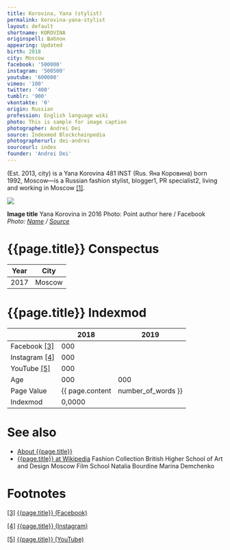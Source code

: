 ```yaml
---
title: Korovina, Yana (stylist)
permalink: korovina-yana-stylist
layout: default
shortname: KOROVINA
originspell: Шаблон
appearing: Updated
birth: 2018
city: Moscow
facebook: '500000'
instagram: '500500'
youtube: '600000'
vimeo: '100'
twitter: '400'
tumblr: '900'
vkontakte: '0'
origin: Russian
profession: English language wiki
photo: This is sample for image caption
photographer: Andrei Dei
source: Indexmod Blockchainpedia
photographerurl: dei-andrei
sourceurl: index
founder: 'Andrei Dei'
---
```


(Est. 2013, city) is a Yana Korovina  481  INST (Rus. Яна Коровина) born 1992, Moscow—is a Russian fashion stylist, blogger1, PR specialist2, living and working in Moscow <span id="a1">[\[1\]](#f1)</span>.

![](/encyclopedia/images/korovina.jpg)

**Image title**
Yana Korovina in 2016
Photo: Point author here / Facebook
*Photo: [Name](index) / [Source](index)*

# {{page.title}} Conspectus

|Year|City|
|-|-|
|2017|Moscow|

# {{page.title}} Indexmod

||2018|2019|
|-|-|-|
|Facebook <span id="a3">[\[3\]](#f3)</span>|000||
|Instagram <span id="a4">[\[4\]](#f4)</span>|000||
|YouTube <span id="a5">[\[5\]](#f5)</span>|000||
|Age|000|000|
|Page Value|{{ page.content | number_of_words }}||
|Indexmod|0,0000||


# See also

+ [About {{page.title}}](index)
+ [{{page.title}} at Wikipedia](index)
Fashion Collection
British Higher School of Art and Design
Moscow Film School
Natalia Bourdine
Marina Demchenko

# Footnotes

[[3]](#a3) <span id="f3"></span> [{{page.title}} (Facebook)](index)

[[4]](#a4) <span id="f4"></span> [{{page.title}} (Instagram)](index)

[[5]](#a5) <span id="f5"></span> [{{page.title}} (YouTube)](index)

